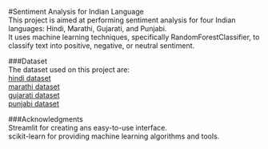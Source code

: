 #Sentiment Analysis for Indian Language  
This project is aimed at performing sentiment analysis for four Indian languages: Hindi, Marathi, Gujarati, and Punjabi.  
It uses machine learning techniques, specifically RandomForestClassifier, to classify text into positive, negative, or neutral sentiment.  

###Dataset  
The dataset used on this project are:  
[hindi dataset]()  
[marathi dataset]()  
[gujarati dataset]()  
[punjabi dataset]()
  
###Acknowledgments  
Streamlit for creating ans easy-to-use interface.  
scikit-learn for providing machine learning algorithms and tools.
